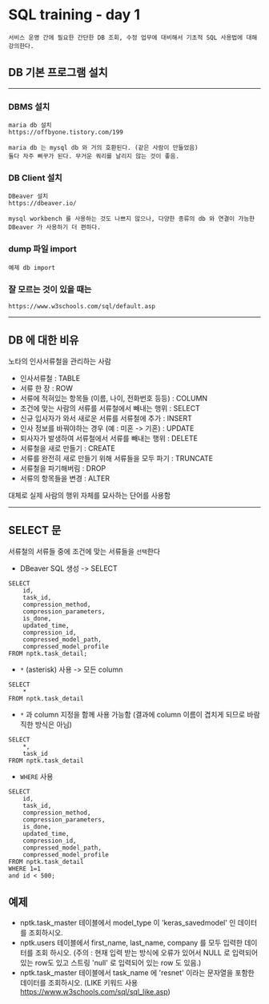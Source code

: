# SQL training - day 1 
```
서비스 운영 간에 필요한 간단한 DB 조회, 수정 업무에 대비해서 기초적 SQL 사용법에 대해 강의한다.
```
## DB 기본 프로그램 설치
***

### DBMS 설치

    maria db 설치
    https://offbyone.tistory.com/199

    maria db 는 mysql db 와 거의 호환된다. (같은 사람이 만들었음)
    둘다 자주 삐꾸가 된다. 무거운 쿼리를 날리지 않는 것이 좋음.

### DB Client 설치

    DBeaver 설치
    https://dbeaver.io/

    mysql workbench 를 사용하는 것도 나쁘지 않으나, 다양한 종류의 db 와 연결이 가능한 DBeaver 가 사용하기 더 편하다.

### dump 파일 import

    예제 db import

### 잘 모르는 것이 있을 때는
    https://www.w3schools.com/sql/default.asp

***

## DB 에 대한 비유
노타의 인사서류철을 관리하는 사람 

* 인사서류철 : TABLE   
* 서류 한 장 : ROW   
* 서류에 적혀있는 항목들 (이름, 나이, 전화번호 등등) : COLUMN   
* 조건에 맞는 사람의 서류를 서류철에서 빼내는 행위 : SELECT   
* 신규 입사자가 와서 새로운 서류를 서류철에 추가 : INSERT   
* 인사 정보를 바꿔야하는 경우 (예 : 미혼 -> 기혼) : UPDATE   
* 퇴사자가 발생하여 서류철에서 서류를 빼내는 행위 : DELETE   
* 서류철을 새로 만들기 : CREATE   
* 서류를 완전히 새로 만들기 위해 서류들을 모두 파기 : TRUNCATE   
* 서류철을 파기해버림 : DROP   
* 서류의 항목들을 변경 : ALTER

대체로 실제 사람의 행위 자체를 묘사하는 단어를 사용함

***
## SELECT 문
서류철의 서류들 중에 조건에 맞는 서류들을 `선택`한다   
* DBeaver SQL 생성 -> SELECT
```
SELECT 
    id, 
    task_id, 
    compression_method, 
    compression_parameters, 
    is_done, 
    updated_time, 
    compression_id, 
    compressed_model_path, 
    compressed_model_profile
FROM nptk.task_detail;
```
* `*` (asterisk) 사용 -> 모든 column 
```
SELECT
    *
FROM nptk.task_detail
```
* `*` 과 column 지정을 함께 사용 가능함 (결과에 column 이름이 겹치게 되므로 바람직한 방식은 아님)
```
SELECT
    *, 
    task_id
FROM nptk.task_detail
```


* `WHERE` 사용
```
SELECT 
    id, 
    task_id, 
    compression_method, 
    compression_parameters, 
    is_done, 
    updated_time, 
    compression_id, 
    compressed_model_path, 
    compressed_model_profile
FROM nptk.task_detail
WHERE 1=1
and id < 500;
```

## 예제
* nptk.task_master 테이블에서 model_type 이 'keras_savedmodel' 인 데이터를 조회하시오.
* nptk.users 테이블에서 first_name, last_name, company 를 모두 입력한 데이터를 조회 하시오. (주의 : 현재 입력 받는 방식에 오류가 있어서 NULL 로 입력되어있는 row도 있고 스트링 'null' 로 입력되어 있는 row 도 있음.)
* nptk.task_master 테이블에서 task_name 에 'resnet' 이라는 문자열을 포함한 데이터를 조회하시오. (LIKE 키워드 사용 https://www.w3schools.com/sql/sql_like.asp)
  

